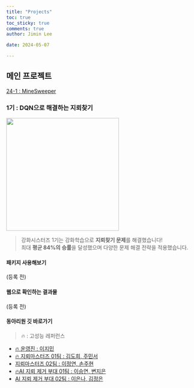 ```yaml
---
title: "Projects"
toc: true
toc_sticky: true
comments: true
author: Jimin Lee

date: 2024-05-07

---
```

## 메인 프로젝트
[24-1 : MineSweeper](#1기--dqn으로-해결하는-지뢰찾기)


### 1기 : DQN으로 해결하는 지뢰찾기
<img src="{{ site.baseurl }}/assets/image/Projects/Minesweeper/minesweeper.gif" width=300/>

> 강화시스터즈 1기는 강화학습으로 **지뢰찾기 문제**를 해결했습니다!  
> 최대 **평균 84%의 승률**을 달성했으며 다양한 문제 해결 전략을 적용했습니다. 


#### 패키지 사용해보기 
(등록 전)

#### 웹으로 확인하는 결과물
(등록 전)

#### 동아리원 깃 바로가기 
> 🔥 : 고성능 레퍼런스 

- [🔥 운영진 : 이지민](https://github.com/KanghwaSisters/DQN_minesweeper.git)
- [🔥 지뢰마스터즈 01팀 : 김도희, 주민서](https://github.com/KanghwaSisters/24-1-MineMasters-01.git)
- [지뢰마스터즈 02팀 : 이정연, 손주현](https://github.com/KanghwaSisters/24-1-MineMasters-02.git)
- [🔥AI 지뢰 제거 부대 01팀 : 이승연, 변지은](https://github.com/KanghwaSisters/24-1-AI-EOD-01.git)
- [AI 지뢰 제거 부대 02팀 : 이은나, 김정은](https://github.com/KanghwaSisters/24-1-AI-EOD-01.git)